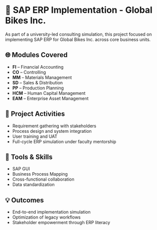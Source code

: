 # 🔧 SAP ERP Implementation - Global Bikes Inc.

As part of a university-led consulting simulation, this project focused on implementing SAP ERP for Global Bikes Inc. across core business units.

## 🌐 Modules Covered
- **FI** – Financial Accounting  
- **CO** – Controlling  
- **MM** – Materials Management  
- **SD** – Sales & Distribution  
- **PP** – Production Planning  
- **HCM** – Human Capital Management  
- **EAM** – Enterprise Asset Management

## 📌 Project Activities
- Requirement gathering with stakeholders
- Process design and system integration
- User training and UAT
- Full-cycle ERP simulation under faculty mentorship

## 🧰 Tools & Skills
- SAP GUI
- Business Process Mapping
- Cross-functional collaboration
- Data standardization

## 💡 Outcomes
- End-to-end implementation simulation
- Optimization of legacy workflows
- Stakeholder empowerment through ERP literacy

